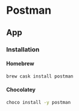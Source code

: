 # Postman

## App

### Installation

#### Homebrew

```sh
brew cask install postman
```

#### Chocolatey

```sh
choco install -y postman
```
